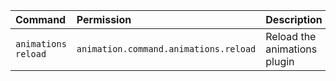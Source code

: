 | Command | Permission | Description |
| :------ | :--------- | :---------- |
| `animations reload` | `animation.command.animations.reload` | Reload the animations plugin |
